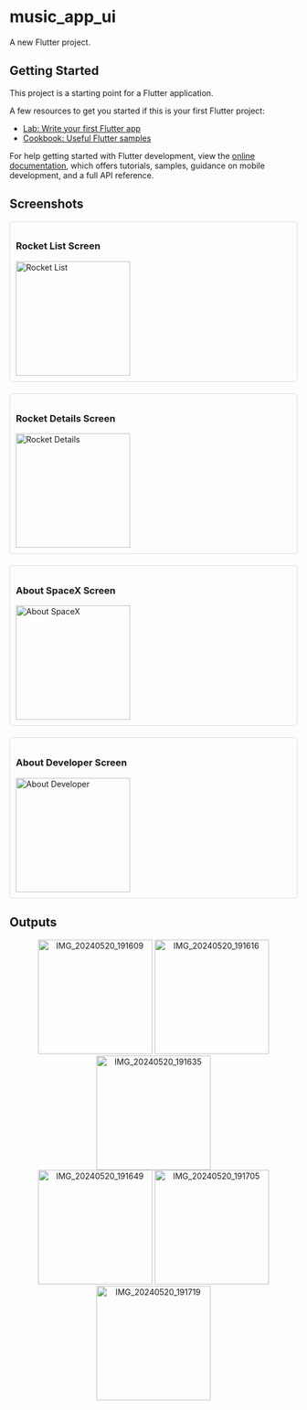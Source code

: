 # music_app_ui

A new Flutter project.

## Getting Started

This project is a starting point for a Flutter application.

A few resources to get you started if this is your first Flutter project:

- [Lab: Write your first Flutter app](https://docs.flutter.dev/get-started/codelab)
- [Cookbook: Useful Flutter samples](https://docs.flutter.dev/cookbook)

For help getting started with Flutter development, view the
[online documentation](https://docs.flutter.dev/), which offers tutorials,
samples, guidance on mobile development, and a full API reference.


## Screenshots
<div style="display: grid; grid-template-columns: repeat(auto-fit, minmax(250px, 1fr)); gap: 20px;">

<div style="padding: 10px; border: 1px solid #ddd; border-radius: 5px;">
  <h3>Rocket List Screen</h3>
  <img src="https://github.com/PrathameshMalavi/MusicUiTemplate-Assingment/assets/114830029/cf6101bb-5351-458a-9b51-8f465121051e" alt="Rocket List" width="200" style="max-width: 50%;">
</div>

<div style="padding: 10px; border: 1px solid #ddd; border-radius: 5px;">
  <h3>Rocket Details Screen</h3>
  <img src="https://github.com/PrathameshMalavi/MusicUiTemplate-Assingment/assets/114830029/f6ca4851-2432-4c66-a21c-52cb92056065" alt="Rocket Details" width="200" style="max-width: 50%;">
</div>

<div style="padding: 10px; border: 1px solid #ddd; border-radius: 5px;">
  <h3>About SpaceX Screen</h3>
  <img src="https://github.com/PrathameshMalavi/MusicUiTemplate-Assingment/assets/114830029/20668c71-aaab-4a98-8c3d-3a60a87e4c28" alt="About SpaceX" width="200" style="max-width: 50%;">
</div>

<div style="padding: 10px; border: 1px solid #ddd; border-radius: 5px;">
  <h3>About Developer Screen</h3>
  <img src="https://github.com/PrathameshMalavi/MusicUiTemplate-Assingment/assets/114830029/852c266d-6f80-4ed7-b7e8-ad34452b1267" alt="About Developer" width="200" style="max-width: 50%;">
</div>

</div>

## Outputs

<div align="center">
  <img src="https://github.com/PrathameshMalavi/Nutrahara-task/assets/114830029/acd30397-baca-4678-b8f5-bf788977277c" alt="IMG_20240520_191609" width="200" />
  <img src="https://github.com/PrathameshMalavi/Nutrahara-task/assets/114830029/e9b87213-07c2-4557-a3c0-8d1955808947" alt="IMG_20240520_191616" width="200" />
  <img src="https://github.com/PrathameshMalavi/Nutrahara-task/assets/114830029/098b1371-c7a3-4550-846f-aae3bb4c5522" alt="IMG_20240520_191635" width="200" />
</div>
<div align="center">
  <img src="https://github.com/PrathameshMalavi/Nutrahara-task/assets/114830029/b521579b-9b36-4953-80c8-3e79aa778571" alt="IMG_20240520_191649" width="200" />
  <img src="https://github.com/PrathameshMalavi/Nutrahara-task/assets/114830029/a1383942-6701-4425-ad07-815d124b9ff7" alt="IMG_20240520_191705" width="200" />
  <img src="https://github.com/PrathameshMalavi/Nutrahara-task/assets/114830029/4de76469-529d-433f-86dc-c794bf548555" alt="IMG_20240520_191719" width="200" />
</div>




